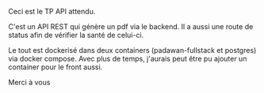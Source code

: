 Ceci est le TP API attendu. 

C'est un API REST qui génère un pdf via le backend. Il a aussi une route de status afin de vérifier la santé de celui-ci.

Le tout est dockerisé dans deux containers (padawan-fullstack et postgres) via docker compose. Avec plus de temps, j'aurais peut être pu ajouter un container pour le front aussi.

Merci à vous
